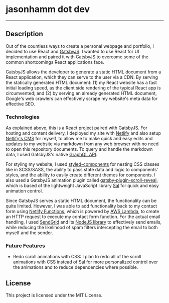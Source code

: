 # jasonhamm dot dev

---

## Description

Out of the countless ways to create a personal webpage and portfolio, I decided
to use React and [GatsbyJS](https://www.gatsbyjs.com/). I wanted to use React for UI implementation and paired it with GatsbyJS to overcome some of the common shortcomings React applications face.

GatsbyJS allows the developer to generate a static HTML document from a React application, which they can serve to the user via a CDN. By serving the statically generated HTML document: (1) my React website has a fast initial loading speed,
as the client side rendering of the typical React app is circumvented; and (2)
by serving an already generated HTML document, Google's web crawlers can effectively
scrape my website's meta data for effective SEO.

### Technologies

As explained above, this is a React project paired with GatsbyJS. For hosting and
content delivery, I deployed my site with [Netlify](https://www.netlify.com/) and
also setup [Netlify's CMS](https://www.netlifycms.org/) for myself, to allow me to make quick and easy edits and updates to my website via markdown from any web browser with no need to open this repository documents. To query and handle the markdown
data, I used GatsbyJS's native [GraphQL API](https://www.gatsbyjs.com/docs/graphql/).

For styling my website, I used [styled-components](https://styled-components.com/)
for nesting CSS classes like in SCSS/SASS, the ability to pass state data and logic to components' styles, and the ability to easily create different themes for components.
I also used a GatsbyJS animation plugin called [gatsby-plugin-scroll-reveal](https://www.gatsbyjs.com/plugins/gatsby-plugin-scroll-reveal/), which is based of the lightweight JavaScript library [Sal](https://mciastek.github.io/sal/) for quick and easy animation control.

Since GatsbyJS serves a static HTML document, the functionality can be quite limited.
However, I was able to add functionality back to my contact form using [Netlify Functions](https://docs.netlify.com/functions/overview/), which is powered by [AWS Lambda](https://aws.amazon.com/lambda/), to create an HTTP request to execute my contact form function. For the actual email handling, I used [SendGrid](https://sendgrid.com/) and its [NodeJS library](https://docs.sendgrid.com/for-developers/sending-email/quickstart-nodejs) to effectively send emails, while reducing the
likelihood of spam filters intercepting the email to both myself and the sender.

### Future Features

- Redo scroll animations with CSS: I plan to redo all of the scroll animations
  with CSS instead of Sal for more personalized control over the animations and to reduce dependencies where possible.

## License

This project is licensed under the MIT License.
